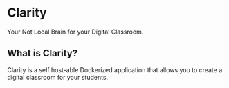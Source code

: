 # Clarity

Your Not Local Brain for your Digital Classroom.

## What is Clarity?

Clarity is a self host-able Dockerized application
that allows you to create a digital classroom
for your students.